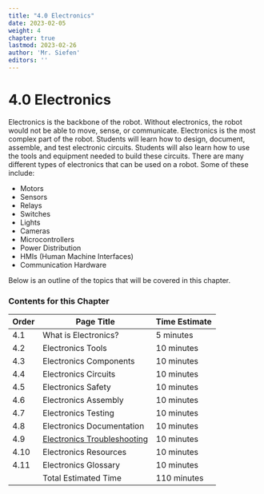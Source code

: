```yaml
---
title: "4.0 Electronics"
date: 2023-02-05
weight: 4
chapter: true
lastmod: 2023-02-26
author: 'Mr. Siefen'
editors: ''
---
```


# 4.0 Electronics

Electronics is the backbone of the robot. Without electronics, the robot would not be able to move, sense, or communicate. Electronics is the most complex part of the robot. Students will learn how to design, document, assemble, and test electronic circuits. Students will also learn how to use the tools and equipment needed to build these circuits. There are many different types of electronics that can be used on a robot. Some of these include:

- Motors
- Sensors
- Relays
- Switches
- Lights
- Cameras
- Microcontrollers
- Power Distribution
- HMIs (Human Machine Interfaces)
- Communication Hardware

Below is an outline of the topics that will be covered in this chapter.

### Contents for this Chapter

| Order | Page Title | Time Estimate |
| --- | --- | --- |
| 4.1 | What is Electronics? | 5 minutes |
| 4.2 | Electronics Tools | 10 minutes |
| 4.3 | Electronics Components | 10 minutes |
| 4.4 | Electronics Circuits | 10 minutes |
| 4.5 | Electronics Safety | 10 minutes |
| 4.6 | Electronics Assembly | 10 minutes |
| 4.7 | Electronics Testing | 10 minutes |
| 4.8 | Electronics Documentation | 10 minutes |
| 4.9 | [Electronics Troubleshooting](/electronics/electronics-troubleshooting/) | 10 minutes |
| 4.10 | Electronics Resources | 10 minutes |
| 4.11 | Electronics Glossary | 10 minutes |
|     | Total Estimated Time | 110 minutes |
